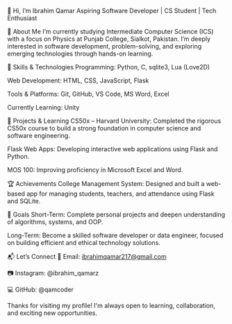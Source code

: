 👋 Hi, I’m Ibrahim Qamar
Aspiring Software Developer | CS Student | Tech Enthusiast

📌 About Me
I’m currently studying Intermediate Computer Science (ICS) with a focus on Physics at Punjab College, Sialkot, Pakistan. I’m deeply interested in software development, problem-solving, and exploring emerging technologies through hands-on learning.

🧠 Skills & Technologies
Programming: Python, C, sqlite3, Lua (Love2D)

Web Development: HTML, CSS, JavaScript, Flask

Tools & Platforms: Git, GitHub, VS Code, MS Word, Excel

Currently Learning: Unity

🚀 Projects & Learning
CS50x – Harvard University: Completed the rigorous CS50x course to build a strong foundation in computer science and software engineering.

Flask Web Apps: Developing interactive web applications using Flask and Python.

MOS 100: Improving proficiency in Microsoft Excel and Word.

🏆 Achievements
College Management System: Designed and built a web-based app for managing students, teachers, and attendance using Flask and SQLite.

🎯 Goals
Short-Term: Complete personal projects and deepen understanding of algorithms, systems, and OOP.

Long-Term: Become a skilled software developer or data engineer, focused on building efficient and ethical technology solutions.

📬 Let’s Connect
📧 Email: ibrahimqamar217@gmail.com

📷 Instagram: @ibrahim_qamarz

💻 GitHub: @qamcoder

Thanks for visiting my profile! I'm always open to learning, collaboration, and exciting new opportunities.
